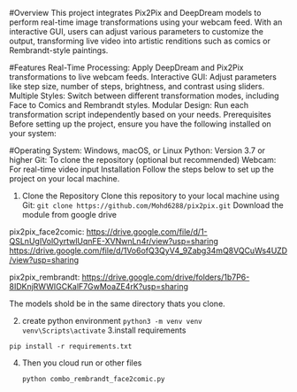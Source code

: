 
#Overview
This project integrates Pix2Pix and DeepDream models to perform real-time image transformations using your webcam feed. With an interactive GUI, users can adjust various parameters to customize the output, transforming live video into artistic renditions such as comics or Rembrandt-style paintings.

#Features
Real-Time Processing: Apply DeepDream and Pix2Pix transformations to live webcam feeds.
Interactive GUI: Adjust parameters like step size, number of steps, brightness, and contrast using sliders.
Multiple Styles: Switch between different transformation modes, including Face to Comics and Rembrandt styles.
Modular Design: Run each transformation script independently based on your needs.
Prerequisites
Before setting up the project, ensure you have the following installed on your system:

#Operating System: Windows, macOS, or Linux
Python: Version 3.7 or higher
Git: To clone the repository (optional but recommended)
Webcam: For real-time video input
Installation
Follow the steps below to set up the project on your local machine.

1. Clone the Repository
Clone this repository to your local machine using Git:
``
git clone https://github.com/Mohd6288/pix2pix.git
``
Download the module from google drive

pix2pix_face2comic:
https://drive.google.com/file/d/1-QSLnUgIVolOyrtwlUqnFE-XVNwnLn4r/view?usp=sharing 
https://drive.google.com/file/d/1Vo6ofQ3QyV4_9Zabg34mQ8VQCuWs4UZD/view?usp=sharing

pix2pix_rembrandt:
https://drive.google.com/drive/folders/1b7P6-8IDKnjRWWIGCKalF7GwMoaZE4rK?usp=sharing

The models shold be in the same directory thats you clone.

2. create python environment
``
python3 -m venv venv
venv\Scripts\activate
``
3.install requirements

``
pip install -r requirements.txt
``

4. Then you cloud run or other files 

   ``
   python combo_rembrandt_face2comic.py
   `` 




